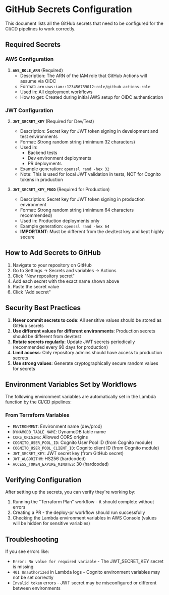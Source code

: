# GitHub Secrets Configuration

This document lists all the GitHub secrets that need to be configured for the CI/CD pipelines to work correctly.

## Required Secrets

### AWS Configuration

1. **`AWS_ROLE_ARN`** (Required)
   - Description: The ARN of the IAM role that GitHub Actions will assume via OIDC
   - Format: `arn:aws:iam::123456789012:role/github-actions-role`
   - Used in: All deployment workflows
   - How to get: Created during initial AWS setup for OIDC authentication

### JWT Configuration

2. **`JWT_SECRET_KEY`** (Required for Dev/Test)
   - Description: Secret key for JWT token signing in development and test environments
   - Format: Strong random string (minimum 32 characters)
   - Used in: 
     - Backend tests
     - Dev environment deployments
     - PR deployments
   - Example generation: `openssl rand -hex 32`
   - Note: This is used for local JWT validation in tests, NOT for Cognito tokens in production

3. **`JWT_SECRET_KEY_PROD`** (Required for Production)
   - Description: Secret key for JWT token signing in production environment
   - Format: Strong random string (minimum 64 characters recommended)
   - Used in: Production deployments only
   - Example generation: `openssl rand -hex 64`
   - **IMPORTANT**: Must be different from the dev/test key and kept highly secure

## How to Add Secrets to GitHub

1. Navigate to your repository on GitHub
2. Go to Settings → Secrets and variables → Actions
3. Click "New repository secret"
4. Add each secret with the exact name shown above
5. Paste the secret value
6. Click "Add secret"

## Security Best Practices

1. **Never commit secrets to code**: All sensitive values should be stored as GitHub secrets
2. **Use different values for different environments**: Production secrets should be different from dev/test
3. **Rotate secrets regularly**: Update JWT secrets periodically (recommended every 90 days for production)
4. **Limit access**: Only repository admins should have access to production secrets
5. **Use strong values**: Generate cryptographically secure random values for secrets

## Environment Variables Set by Workflows

The following environment variables are automatically set in the Lambda function by the CI/CD pipelines:

### From Terraform Variables
- `ENVIRONMENT`: Environment name (dev/prod)
- `DYNAMODB_TABLE_NAME`: DynamoDB table name
- `CORS_ORIGINS`: Allowed CORS origins
- `COGNITO_USER_POOL_ID`: Cognito User Pool ID (from Cognito module)
- `COGNITO_USER_POOL_CLIENT_ID`: Cognito client ID (from Cognito module)
- `JWT_SECRET_KEY`: JWT secret key (from GitHub secret)
- `JWT_ALGORITHM`: HS256 (hardcoded)
- `ACCESS_TOKEN_EXPIRE_MINUTES`: 30 (hardcoded)

## Verifying Configuration

After setting up the secrets, you can verify they're working by:

1. Running the "Terraform Plan" workflow - it should complete without errors
2. Creating a PR - the deploy-pr workflow should run successfully
3. Checking the Lambda environment variables in AWS Console (values will be hidden for sensitive variables)

## Troubleshooting

If you see errors like:
- `Error: No value for required variable` - The JWT_SECRET_KEY secret is missing
- `401 Unauthorized` in Lambda logs - Cognito environment variables may not be set correctly
- `Invalid token` errors - JWT secret may be misconfigured or different between environments